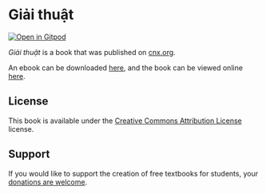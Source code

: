 # Giải thuật

[![Open in Gitpod](https://gitpod.io/button/open-in-gitpod.svg)](https://gitpod.io/from-referrer/)

_Giải thuật_ is a book that was published on [cnx.org](https://cnx.org/).

An ebook can be downloaded [here](https://github.com/cnx-user-books/cnxbook-giai-thuat/releases/latest), and the book can be viewed online [here](https://github.com/cnx-user-books/cnxbook-giai-thuat/releases/latest).

## License
This book is available under the [Creative Commons Attribution License](./LICENSE) license.

## Support
If you would like to support the creation of free textbooks for students, your [donations are welcome](https://riceconnect.rice.edu/donation/support-openstax-banner).
